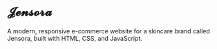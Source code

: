 # 𝓙𝓮𝓷𝓼𝓸𝓻𝓪
A modern, responsive e-commerce website for a skincare brand called Jensora, built with HTML, CSS, and JavaScript.
